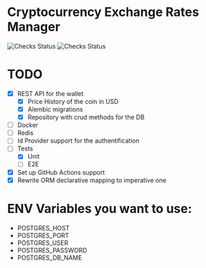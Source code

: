 # Cryptocurrency Exchange Rates Manager

![Checks Status](https://github.com/JackWallet/cryptocurrency-exchange-rates-manager/actions/workflows/poetry.yml/badge.svg)
![Checks Status](https://github.com/JackWallet/cryptocurrency-exchange-rates-manager/actions/workflows/codeql.yml/badge.svg)

# TODO 
- [x] REST API for the wallet
  - [x] Price History of the coin in USD
  - [x] Alembic migrations
  - [x] Repository with crud methods for the DB
- [ ] Docker
- [ ] Redis
- [ ] Id Provider support for the authentification
- [ ] Tests
  - [x] Unit
  - [ ] E2E
- [x] Set up GitHub Actions support
- [x] Rewrite ORM declarative mapping to imperative one
# ENV Variables you want to use:
- POSTGRES_HOST
- POSTGRES_PORT
- POSTGRES_USER
- POSTGRES_PASSWORD
- POSTGRES_DB_NAME
